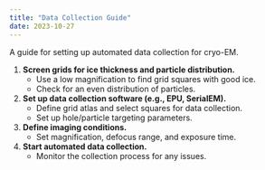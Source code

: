 ```yaml
---
title: "Data Collection Guide"
date: 2023-10-27
---
```


A guide for setting up automated data collection for cryo-EM.

1.  **Screen grids for ice thickness and particle distribution.**
    - Use a low magnification to find grid squares with good ice.
    - Check for an even distribution of particles.
2.  **Set up data collection software (e.g., EPU, SerialEM).**
    - Define grid atlas and select squares for data collection.
    - Set up hole/particle targeting parameters.
3.  **Define imaging conditions.**
    - Set magnification, defocus range, and exposure time.
4.  **Start automated data collection.**
    - Monitor the collection process for any issues.